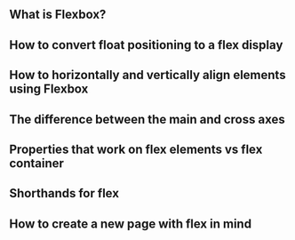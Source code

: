 ## What is Flexbox?
## How to convert float positioning to a flex display
## How to horizontally and vertically align elements using Flexbox
## The difference between the main and cross axes
## Properties that work on flex elements vs flex container
## Shorthands for flex
## How to create a new page with flex in mind

